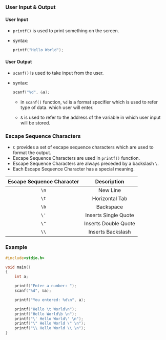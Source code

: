 ### User Input & Output

#### User Input
- `printf()` is used to print something on the screen.

- syntax:
  ```c
  printf("Hello World");
  ```

#### User Output
- `scanf()` is used to take input from the user.
  
- syntax:
  ```c
  scanf("%d", &a);
  ```
  - in `scanf()` function, `%d` is a format specifier which is used to refer type of data. which user will enter.
  
  - `&` is used to refer to the address of the variable in which user input will be stored.

### Escape Sequence Characters

- `C` provides a set of escape sequence characters which are used to format the output.
- Escape Sequence Characters are used in `printf()` function.
- Escape Sequence Characters are always preceded by a backslash `\`.
- Each Escape Sequence Character has a special meaning.

| Escape Sequence Character | Description |
| :---: | :---: |
| `\n` | New Line |
| `\t` | Horizontal Tab |
| `\b` | Backspace |
| `\'` | Inserts Single Quote |
| `\"` | Inserts Double Quote |
| `\\` | Inserts Backslash |

### Example

```c
#include<stdio.h>

void main()
{
    int a;

    printf("Enter a number: ");
    scanf("%d", &a);

    printf("You entered: %d\n", a);

    printf("Hello \t World\n");
    printf("Hello World\b \n");
    printf("\' Hello World\' \n");
    printf("\" Hello World \" \n");
    printf("\\ Hello World \\ \n");
}
```